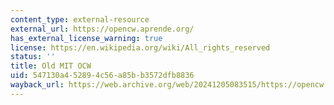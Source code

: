 ```yaml
---
content_type: external-resource
external_url: https://opencw.aprende.org/
has_external_license_warning: true
license: https://en.wikipedia.org/wiki/All_rights_reserved
status: ''
title: Old MIT OCW
uid: 547130a4-5289-4c56-a85b-b3572dfb8836
wayback_url: https://web.archive.org/web/20241205083515/https://opencw.aprende.org/
---
```


